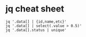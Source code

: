 # jq cheat sheet

```
jq '.data[] | {id,name,etc}'
jq '.data[] | select(.value > 0.5)'
jq '.data[].status | unique'
```
